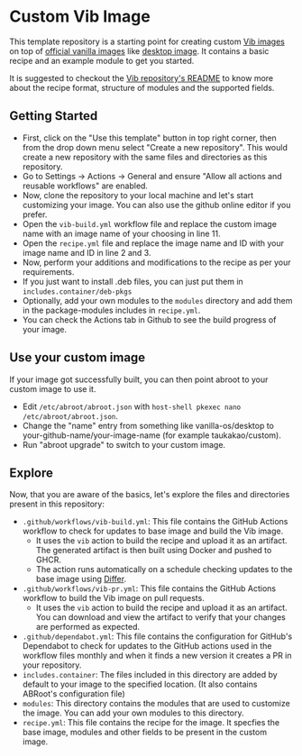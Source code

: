 # Custom Vib Image

This template repository is a starting point for creating custom [Vib images](https://github.com/Vanilla-OS/Vib) on top of [official vanilla images](https://images.vanillaos.org) like [desktop image](https://github.com/Vanilla-OS/desktop-image). It contains a basic recipe and an example module to get you started.

It is suggested to checkout the [Vib repository's README](https://github.com/Vanilla-OS/Vib?tab=readme-ov-file#recipe-format) to know more about the recipe format, structure of modules and the supported fields.

## Getting Started

- First, click on the "Use this template" button in top right corner, then from the drop down menu select "Create a new repository". This would create a new repository with the same files and directories as this repository.
- Go to Settings -> Actions -> General and ensure "Allow all actions and reusable workflows" are enabled.
- Now, clone the repository to your local machine and let's start customizing your image. You can also use the github online editor if you prefer.
- Open the `vib-build.yml` workflow file and replace the custom image name with an image name of your choosing in line 11.
- Open the `recipe.yml` file and replace the image name and ID with your image name and ID in line 2 and 3.
- Now, perform your additions and modifications to the recipe as per your requirements.
- If you just want to install .deb files, you can just put them in `includes.container/deb-pkgs`
- Optionally, add your own modules to the `modules` directory and add them in the package-modules includes in `recipe.yml`.
- You can check the Actions tab in Github to see the build progress of your image.

## Use your custom image

If your image got successfully built, you can then point abroot to your custom image to use it.

- Edit `/etc/abroot/abroot.json` with `host-shell pkexec nano /etc/abroot/abroot.json`.
- Change the "name" entry from something like vanilla-os/desktop to your-github-name/your-image-name (for example taukakao/custom).
- Run "abroot upgrade" to switch to your custom image.

## Explore

Now, that you are aware of the basics, let's explore the files and directories present in this repository:

- `.github/workflows/vib-build.yml`: This file contains the GitHub Actions workflow to check for updates to base image and build the Vib image.
  - It uses the `vib` action to build the recipe and upload it as an artifact. The generated artifact is then built using Docker and pushed to GHCR.
  - The action runs automatically on a schedule checking updates to the base image using [Differ](https://github.com/Vanilla-OS/Differ).
- `.github/workflows/vib-pr.yml`: This file contains the GitHub Actions workflow to build the Vib image on pull requests.
  - It uses the `vib` action to build the recipe and upload it as an artifact. You can download and view the artifact to verify that your changes are performed as expected.
- `.github/dependabot.yml`: This file contains the configuration for GitHub's Dependabot to check for updates to the GitHub actions used in the workflow files monthly and when it finds a new version it creates a PR in your repository.
- `includes.container`: The files included in this directory are added by default to your image to the specified location. (It also contains ABRoot's configuration file)
- `modules`: This directory contains the modules that are used to customize the image. You can add your own modules to this directory.
- `recipe.yml`: This file contains the recipe for the image. It specfies the base image, modules and other fields to be present in the custom image.
